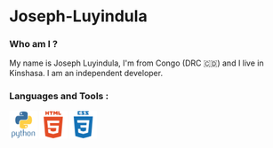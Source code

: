 
# Joseph-Luyindula

### Who am I ?
My name is Joseph Luyindula, I'm from Congo (DRC 🇨🇩) and I live in Kinshasa. I am an independent developer.

### Languages and Tools :
  <link rel="stylesheet" href="style.css">
  <div>
<img src="img/python-original-wordmark.svg" alt="python" width="50">

<img src="img/html5-plain-wordmark.svg" alt="html5" width="50"> 

<img src="img/css3-plain-wordmark.svg" alt="css" width="50"> 
</div>